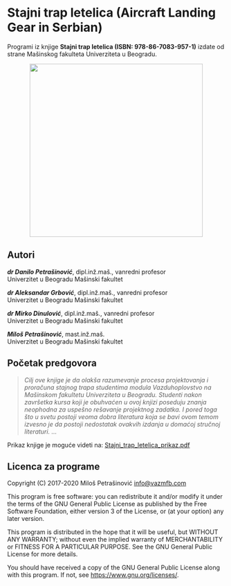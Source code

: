# Stajni trap letelica (Aircraft Landing Gear in Serbian)
Programi iz knjige **Stajni trap letelica (ISBN: 978-86-7083-957-1)** izdate od strane Mašinskog fakulteta Univerziteta u Beogradu.

<p align="center">
  <img src="https://vazmfb.com/web/img/stajni_trap_letelica.jpg" width="400">
</p>

## Autori
***dr Danilo Petrašinović***, dipl.inž.maš., vanredni profesor<br>
Univerzitet u Beogradu Mašinski fakultet

***dr Aleksandar Grbović***, dipl.inž.maš., vanredni profesor<br>
Univerzitet u Beogradu Mašinski fakultet

***dr Mirko Dinulović***, dipl.inž.maš., vanredni profesor<br>
Univerzitet u Beogradu Mašinski fakultet

***Miloš Petrašinović***, mast.inž.maš.<br>
Univerzitet u Beogradu Mašinski fakultet

## Početak predgovora

> *Cilj ove knjige je da olakša razumevanje procesa projektovanja i proračuna stajnog trapa studentima modula Vazduhoplovstvo na Mašinskom fakultetu Univerziteta u Beogradu. Studenti nakon završetka kursa koji je obuhvaćen u ovoj knjizi poseduju znanja neophodna za uspešno rešavanje projektnog zadatka. I pored toga što u svetu postoji veoma dobra literatura koja se bavi ovom temom izvesno je da postoji nedostatak ovakvih izdanja u domaćoj stručnoj literaturi. ...*

Prikaz knjige je moguće videti na: [Stajni_trap_letelica_prikaz.pdf](https://github.com/VAZMFB/Stajni-trap-letelica/blob/master/Stajni_trap_letelica_prikaz.pdf)

## Licenca za programe
Copyright (C) 2017-2020 Miloš Petrašinović <info@vazmfb.com>
 
This program is free software: you can redistribute it and/or modify
it under the terms of the GNU General Public License as 
published by the Free Software Foundation, either version 3 of the 
License, or (at your option) any later version.
  
This program is distributed in the hope that it will be useful,
but WITHOUT ANY WARRANTY; without even the implied warranty of
MERCHANTABILITY or FITNESS FOR A PARTICULAR PURPOSE.  See the
GNU General Public License for more details.
  
You should have received a copy of the GNU General Public License
along with this program.  If not, see <https://www.gnu.org/licenses/>.
